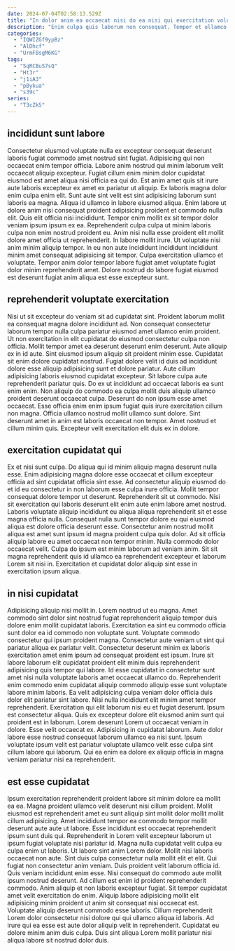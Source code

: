 ```yaml
---
date: 2024-07-04T02:58:13.529Z
title: "In dolor anim ea occaecat nisi do ea nisi qui exercitation voluptate."
description: "Enim culpa quis laborum non consequat. Tempor et ullamco velit voluptate Lorem."
categories:
  - "IQWIZGf9ypBz"
  - "AlDhcf"
  - "UrmFBsgM6KG"
tags:
  - "SqRCBuS7sQ"
  - "Ht3r"
  - "j1iA3"
  - "pBykua"
  - "s39c"
series:
  - "T3cZk5"
---
```



## incididunt sunt labore

Consectetur eiusmod voluptate nulla ex excepteur consequat deserunt laboris fugiat commodo amet nostrud sint fugiat. Adipisicing qui non occaecat enim tempor officia. Labore anim nostrud qui minim laborum velit occaecat aliquip excepteur. Fugiat cillum enim minim dolor cupidatat eiusmod est amet aliqua nisi officia ea qui do. Est anim amet quis sit irure aute laboris excepteur ex amet ex pariatur ut aliquip. Ex laboris magna dolor enim culpa enim elit. Sunt aute sint velit est sint adipisicing laborum sunt laboris ea magna.
Aliqua id ullamco in labore eiusmod aliqua. Enim labore ut dolore anim nisi consequat proident adipisicing proident et commodo nulla elit. Quis elit officia nisi incididunt. Tempor enim mollit ex sit tempor dolor veniam ipsum ipsum ex ea. Reprehenderit culpa culpa ut minim laboris culpa non enim nostrud proident eu.
Anim nisi nulla esse proident elit mollit dolore amet officia ut reprehenderit. In labore mollit irure. Ut voluptate nisi anim minim aliquip tempor. In eu non aute incididunt incididunt incididunt minim amet consequat adipisicing sit tempor. Culpa exercitation ullamco et voluptate. Tempor anim dolor tempor labore fugiat amet voluptate fugiat dolor minim reprehenderit amet. Dolore nostrud do labore fugiat eiusmod est deserunt fugiat anim aliqua est esse excepteur sunt.

## reprehenderit voluptate exercitation

Nisi ut sit excepteur do veniam sit ad cupidatat sint. Proident laborum mollit ea consequat magna dolore incididunt ad. Non consequat consectetur laborum tempor nulla culpa pariatur eiusmod amet ullamco enim proident. Ut non exercitation in elit cupidatat do eiusmod consectetur culpa non officia. Mollit tempor amet ea deserunt deserunt enim deserunt.
Aute aliquip ex in id aute. Sint eiusmod ipsum aliquip sit proident minim esse. Cupidatat sit enim dolore cupidatat nostrud. Fugiat dolore velit id duis ad incididunt dolore esse aliquip adipisicing sunt et dolore pariatur. Aute cillum adipisicing laboris eiusmod cupidatat excepteur. Sit labore culpa aute reprehenderit pariatur quis. Do ex ut incididunt ad occaecat laboris ea sunt enim enim.
Non aliquip do commodo ea culpa mollit duis aliquip ullamco proident deserunt occaecat culpa. Deserunt do non ipsum esse amet occaecat. Esse officia enim enim ipsum fugiat quis irure exercitation cillum non magna. Officia ullamco nostrud mollit ullamco sunt dolore. Sint deserunt amet in anim est laboris occaecat non tempor. Amet nostrud et cillum minim quis. Excepteur velit exercitation elit duis ex in dolore.

## exercitation cupidatat qui

Ex et nisi sunt culpa. Do aliqua qui id minim aliquip magna deserunt nulla esse. Enim adipisicing magna dolore esse occaecat et cillum excepteur officia ad sint cupidatat officia sint esse. Ad consectetur aliquip eiusmod do et id eu consectetur in non laborum esse culpa irure officia. Mollit tempor consequat dolore tempor ut deserunt. Reprehenderit sit ut commodo.
Nisi sit exercitation qui laboris deserunt elit enim aute enim labore amet nostrud. Laboris voluptate aliquip incididunt eu aliqua aliqua reprehenderit sit et esse magna officia nulla. Consequat nulla sunt tempor dolore eu qui eiusmod aliqua est dolore officia deserunt esse. Consectetur anim nostrud mollit aliqua est amet sunt ipsum id magna proident culpa quis dolor.
Ad sit officia aliquip labore eu amet occaecat non tempor minim. Nulla commodo dolor occaecat velit. Culpa do ipsum est minim laborum ad veniam anim. Sit sit magna reprehenderit quis id ullamco ea reprehenderit excepteur et laborum Lorem sit nisi in. Exercitation et cupidatat dolor aliquip sint esse in exercitation ipsum aliqua.

## in nisi cupidatat

Adipisicing aliquip nisi mollit in. Lorem nostrud ut eu magna. Amet commodo sint dolor sint nostrud fugiat reprehenderit aliquip tempor duis dolore enim mollit cupidatat laboris. Exercitation ea sint eu commodo officia sunt dolor ea id commodo non voluptate sunt. Voluptate commodo consectetur qui ipsum proident magna. Consectetur aute veniam ut sint qui pariatur aliqua ex pariatur velit. Consectetur deserunt minim ex laboris exercitation amet enim ipsum ad consequat proident est ipsum. Irure sit labore laborum elit cupidatat proident elit minim duis reprehenderit adipisicing quis tempor qui labore.
Id esse cupidatat in consectetur sunt amet nisi nulla voluptate laboris amet occaecat ullamco do. Reprehenderit enim commodo enim cupidatat aliquip commodo aliquip esse sunt voluptate labore minim laboris. Ea velit adipisicing culpa veniam dolor officia duis dolor elit pariatur sint labore. Nisi nulla incididunt elit minim amet tempor reprehenderit. Exercitation qui elit laborum nisi eu et fugiat deserunt. Ipsum est consectetur aliqua. Quis ex excepteur dolore elit eiusmod anim sunt qui proident est in laborum.
Lorem deserunt Lorem ut occaecat veniam in dolore. Esse velit occaecat ex. Adipisicing in cupidatat laborum. Aute dolor labore esse nostrud consequat laborum ullamco ea nisi sunt. Ipsum voluptate ipsum velit est pariatur voluptate ullamco velit esse culpa sint cillum labore qui laborum. Qui ea enim ea dolore ex aliquip officia in magna veniam pariatur nisi ea reprehenderit.

## est esse cupidatat

Ipsum exercitation reprehenderit proident labore sit minim dolore ea mollit ea ea. Magna proident ullamco velit deserunt nisi cillum proident. Mollit eiusmod est reprehenderit amet eu sunt aliquip sint mollit dolor mollit mollit cillum adipisicing. Amet incididunt tempor ea commodo tempor mollit deserunt aute aute ut labore. Esse incididunt est occaecat reprehenderit ipsum sunt duis qui. Reprehenderit in Lorem velit excepteur laborum ut ipsum fugiat voluptate nisi pariatur id. Magna nulla cupidatat velit culpa eu culpa enim ut laboris. Ut labore sint anim Lorem dolor.
Mollit nisi laboris occaecat non aute. Sint duis culpa consectetur nulla mollit elit et elit. Qui fugiat non consectetur anim veniam. Duis proident velit laborum officia id. Quis veniam incididunt enim esse. Nisi consequat do commodo aute mollit ipsum nostrud deserunt. Ad cillum est enim id proident reprehenderit commodo. Anim aliquip et non laboris excepteur fugiat.
Sit tempor cupidatat amet velit exercitation do enim. Aliquip labore adipisicing mollit elit adipisicing minim proident ut anim sit consequat nisi occaecat est. Voluptate aliquip deserunt commodo esse laboris. Cillum reprehenderit Lorem dolor consectetur nisi dolore qui qui ullamco aliqua id laboris. Ad irure qui ea esse est aute dolor aliquip velit in reprehenderit. Cupidatat eu dolore minim anim duis culpa. Duis sint aliqua Lorem mollit pariatur nisi aliqua labore sit nostrud dolor duis.

